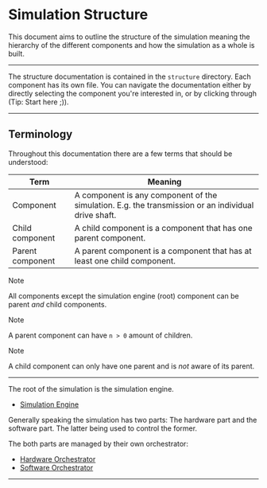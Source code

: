 # Simulation Structure
This document aims to outline the structure of the simulation meaning the hierarchy of the different components and how
the simulation as a whole is built.

---

The structure documentation is contained in the `structure` directory. Each component has its own file. You can navigate
the documentation either by directly selecting the component you're interested in, or by clicking through (Tip: Start
here ;)).

---

## Terminology
Throughout this documentation there are a few terms that should be understood:

| Term             | Meaning                                                                                             |
|------------------|-----------------------------------------------------------------------------------------------------|
| Component        | A component is any component of the simulation. E.g. the transmission or an individual drive shaft. |
| Child component  | A child component is a component that has one parent component.                                     |
| Parent component | A parent component is a component that has at least one child component.                            |

> [!NOTE]  
> All components except the simulation engine (root) component can be parent *and* child components.

> [!NOTE]  
> A parent component can have `n > 0` amount of children.

> [!NOTE]  
> A child component can only have one parent and is *not* aware of its parent.


---

The root of the simulation is the simulation engine.

- [Simulation Engine](./simulation-engine.md)

Generally speaking the simulation has two parts: The hardware part and the software part. The latter being used to control
the former.

The both parts are managed by their own orchestrator:

- [Hardware Orchestrator](./hardware-orchestrator.md)
- [Software Orchestrator](./software-orchestrator.md)

---

